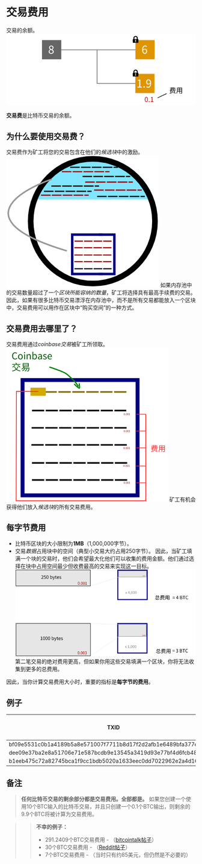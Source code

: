 # 交易费用
交易的余额。
![Fess-1.png](img/Fees-1-svg.png)

**交易费**是比特币交易的余额。

## 为什么要使用交易费？
交易费作为矿工将您的交易包含在他们的*候选块*中的激励。
![Fess-2.png](img/Fees-2-svg.png)
如果内存池中的交易数量超过了一个*区块所能容纳的数量*，矿工将选择具有最高手续费的交易。
因此，如果有很多比特币交易漂浮在内存池中，而不是所有交易都能放入一个区块中，交易费用可以用作在区块中“购买空间”的一种方式。

## 交易费用去哪里了？
交易费用通过*coinbase交易*被矿工所领取。
![Fess-3.png](img/Fees-3-svg.png)
矿工有机会获得他们放入*候选块*的所有交易费用。

## 每字节费用

* 比特币区块的大小限制为**1MB**（1,000,000字节）。
* 交易*数据*占用块中的空间（典型小交易大约占用250字节）。
因此，当矿工填满一个块的交易时，他们会希望最大化他们可以收集的费用金额。他们通过选择在块中占用空间最少但收费最高的交易来实现这一目标。
![Fess-4.png](img/Fees-4-svg.png)
第二笔交易的绝对费用更高，但如果你用这些交易填满一个区块，你将无法收集到更多的总费用。

因此，当你计算交易费用大小时，重要的指标是**每字节的费用**。

## 例子
|TXID|费用（BTC）|大小（字节）|费用/字节|
|---|---|---|---|
|bf09e5531c0b1a4189b5a8e571007f7711b8d17f2d2afb1e6489bfa377e18542|0.00067868|226|0.00000300|
|dee09e37ba2e8a51706e71e587bcdb9e13545a3419d93e77bf4d6fcb48a19745|0.00229300|2,290|0.00000100|
|b1eeb475c72a82745bca1f9cc1bdb5020a1633eec0dd7022962e2a4d162e7e05|0.00011300|225|0.00000050|

## 备注
>**任何比特币交易的剩余部分都是交易费用。全部都是。**
如果您创建一个使用10个BTC输入的比特币交易，并且只创建一个0.1个BTC输出，则剩余的9.9个BTC将被计算为交易费用。

>>**不幸的例子：**
>>* 291.2409个BTC交易费用 - （[bitcointalk帖子](https://bitcointalk.org/index.php?topic=1451924.0)）
>>* 30个BTC交易费用 - （[Reddit帖子](https://www.reddit.com/r/Bitcoin/comments/1eh57i/messed_up_transaction_feeplease_help/)）
>>* 7个BTC交易费用 - （当时只有约85美元，但仍然是不必要的）